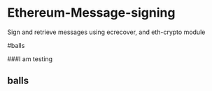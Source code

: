 # Ethereum-Message-signing
Sign and retrieve messages using ecrecover, and eth-crypto module

#balls


###I am testing

## balls

